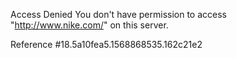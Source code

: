 Access Denied You don't have permission to access "http://www.nike.com/" on this server.

Reference #18.5a10fea5.1568868535.162c21e2